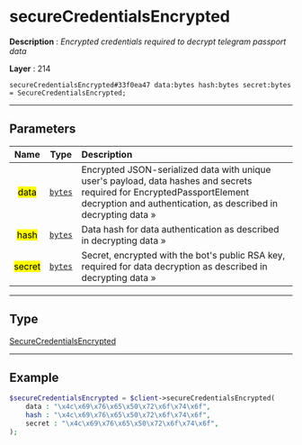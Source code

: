 # secureCredentialsEncrypted

**Description** : *Encrypted credentials required to decrypt telegram passport data*

**Layer** : 214

```tl
secureCredentialsEncrypted#33f0ea47 data:bytes hash:bytes secret:bytes = SecureCredentialsEncrypted;
```

---

## Parameters

| Name | Type | Description |
| :---: | :---: | :--- |
| <mark>data</mark> | [`bytes`](type/bytes) | Encrypted JSON-serialized data with unique user's payload, data hashes and secrets required for EncryptedPassportElement decryption and authentication, as described in decrypting data » |
| <mark>hash</mark> | [`bytes`](type/bytes) | Data hash for data authentication as described in decrypting data » |
| <mark>secret</mark> | [`bytes`](type/bytes) | Secret, encrypted with the bot's public RSA key, required for data decryption as described in decrypting data » |

---

## Type

[SecureCredentialsEncrypted](type/SecureCredentialsEncrypted)

---

## Example

```php
$secureCredentialsEncrypted = $client->secureCredentialsEncrypted(
	data : "\x4c\x69\x76\x65\x50\x72\x6f\x74\x6f",
	hash : "\x4c\x69\x76\x65\x50\x72\x6f\x74\x6f",
	secret : "\x4c\x69\x76\x65\x50\x72\x6f\x74\x6f",
);
```